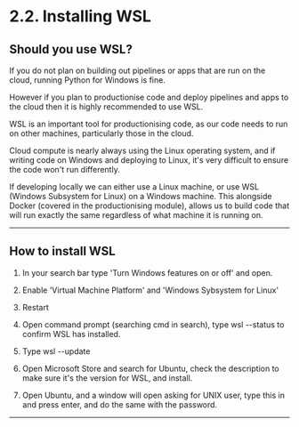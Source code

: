 # 2.2. Installing WSL

## Should you use WSL?

If you do not plan on building out pipelines or apps that are run on the cloud, running Python for Windows is fine. 

However if you plan to productionise code and deploy pipelines and apps to the cloud then it is highly recommended to use WSL.

WSL is an important tool for productionising code, as our code needs to run on other machines, particularly those in the cloud. 

Cloud compute is nearly always using the Linux operating system, and if writing code on Windows and deploying to Linux, it's very difficult to ensure the code won't run differently. 

If developing locally we can either use a Linux machine, or use WSL (Windows Subsystem for Linux) on a Windows machine. This alongside Docker (covered in the productionising module), allows us to build code that will run exactly the same regardless of what machine it is running on. 

---

## How to install WSL

1. In your search bar type 'Turn Windows features on or off' and open. 

2. Enable 'Virtual Machine Platform' and 'Windows Sybsystem for Linux'

3. Restart

4. Open command prompt (searching cmd in search), type wsl --status to confirm WSL has installed. 

5. Type wsl --update

6. Open Microsoft Store and search for Ubuntu, check the description to make sure it's the version for WSL, and install.

7. Open Ubuntu, and a window will open asking for UNIX user, type this in and press enter, and do the same with the password.

---